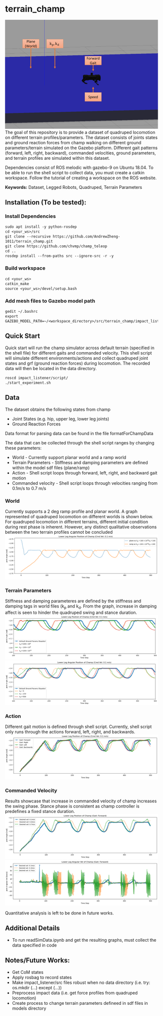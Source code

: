 # terrain_champ
![overview](doc/overview.png)
The goal of this repository is to provide a dataset of quadruped locomotion on different terrain profiles/parameters. The dataset consists of joints states and ground reaction forces from champ walking on different ground parameters/terrain simulated on the Gazebo platform. Different gait patterns (forward, left, right, backward), commanded velocities, ground parameters, and terrain profiles are simulated within this dataset.

Dependencies consist of ROS melodic with gazebo-9 on Ubuntu 18.04. To be able to run the shell script to collect data, you must create a catkin workspace. Follow the tutorial of creating a workspace on the ROS website.

**Keywords:** Dataset, Legged Robots, Quadruped, Terrain Parameters

## Installation (To be tested): ##
### Install Dependencies ###
```
sudo apt install -y python-rosdep
cd <your_ws>/src
git clone --recursive https://github.com/AndrewZheng-1011/terrain_champ.git
git clone https://github.com/chvmp/champ_teleop
cd ..
rosdep install --from-paths src --ignore-src -r -y
```
### Build workspace ###
```
cd <your_ws>
catkin_make
source <your_ws>/devel/setup.bash
```
### Add mesh files to Gazebo model path ###
```
gedit ~/.bashrc
export GAZEBO_MODEL_PATH=~/<workspace_directory>/src/terrain_champ/impact_listener/models:${GAZEBO_MODEL_PATH}
```

## Quick Start ##
Quick start will run the champ simulator across default terrain (specified in the shell file) for different gaits and commanded velocity. This shell script will simulate different environments/actions and collect quadruped joint states and grf (ground reaction forces) during locomotion. The recorded data will then be located in the data directory.
```
roscd impact_listener/script/
./start_experiment.sh
```
## Data
The dataset obtains the following states from champ
- Joint States (e.g. hip, upper leg, lower leg joints)
- Ground Reaction Forces

Data format for parsing data can be found in the file formatForChampData

The data that can be collected through the shell script ranges by changing these parameters:
- World - Currently support planar world and a ramp world
- Terrain Parameters - Stiffness and damping parameters are defined within the model sdf files (plane/ramp)
- Action - Shell script loops through forward, left, right, and backward gait motion
- Commanded velocity - Shell script loops through velocities ranging from 0.1m/s to 0.7 m/s

### World ###
Currently supports a 2 deg ramp profile and planar world. A graph represented of quadruped locomotion on different worlds is shown below. 
For quadruped locomotion in different terrains, different initial condition during rest phase is inherent. However, any distinct qualitative observations between the two terrain profiles cannot be concluded
![terrain_graph](doc/diff_Terrain_LowerLegPos.png)

### Terrain Parameters
Stiffness and damping parameteres are defined by the stiffness and damping tags in world files (k<sub>p</sub> and k<sub>d</sub>.
From the graph, increase in damping affect is seen to hinder the quadruped swing and stance duration.
![kp_graph](doc/varying_kp_LowerLegPos.png)
![kd_graph](doc/varying_kd_LowerLegPos.png)

### Action ###
Different gait motion is defined through shell script. Currently, shell script only runs through the actions forward, left, right, and backwards.
![gaitPatternLowerLegGraph](doc/gaitPatternLowerLegPos.png)

### Commanded Velocity ###
Results showcase that increase in commanded velocity of champ increases the swing phase. Stance phase is consistent as champ controller is predefines a fixed stance duration.
![lowerLegPosGraph](doc/cmdLowerLegPos.png)
![lowerLegVelGraph](doc/cmdLowerLegVelGraph.png)

Quantitative analysis is left to be done in future works.

## Additional Details ##
- To run readSimData.ipynb and get the resulting graphs, must collect the data specified in code

## Notes/Future Works: ##
- Get CoM states
- Apply rosbag to record states
- Make impact_listener/src files robust when no data directory (i.e. try: os.mkdir  (...) except (...))
- Preprocess impact data (i.e. get force profiles from quadruped locomotion)
- Create process to change terrain parameters defineed in sdf files in models directory

